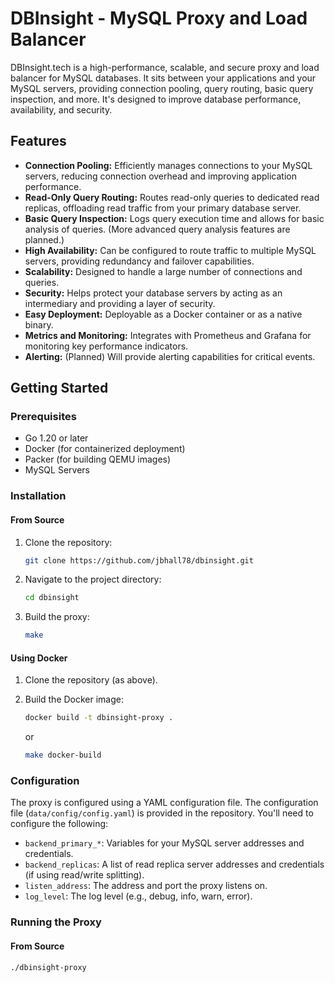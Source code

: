 # DBInsight - MySQL Proxy and Load Balancer

DBInsight.tech is a high-performance, scalable, and secure proxy and load balancer for MySQL databases. It sits between your applications and your MySQL servers, providing connection pooling, query routing, basic query inspection, and more.  It's designed to improve database performance, availability, and security.

## Features

*   **Connection Pooling:** Efficiently manages connections to your MySQL servers, reducing connection overhead and improving application performance.
*   **Read-Only Query Routing:** Routes read-only queries to dedicated read replicas, offloading read traffic from your primary database server.
*   **Basic Query Inspection:** Logs query execution time and allows for basic analysis of queries.  (More advanced query analysis features are planned.)
*   **High Availability:**  Can be configured to route traffic to multiple MySQL servers, providing redundancy and failover capabilities.
*   **Scalability:** Designed to handle a large number of connections and queries.
*   **Security:** Helps protect your database servers by acting as an intermediary and providing a layer of security.
*   **Easy Deployment:**  Deployable as a Docker container or as a native binary.
*   **Metrics and Monitoring:** Integrates with Prometheus and Grafana for monitoring key performance indicators.
*   **Alerting:**  (Planned)  Will provide alerting capabilities for critical events.

## Getting Started

### Prerequisites

*   Go 1.20 or later
*   Docker (for containerized deployment)
*   Packer (for building QEMU images)
*   MySQL Servers

### Installation

#### From Source

1.  Clone the repository:

    ```bash
    git clone https://github.com/jbhall78/dbinsight.git
    ```

2.  Navigate to the project directory:

    ```bash
    cd dbinsight
    ```

3.  Build the proxy:

    ```bash
    make
    ```

#### Using Docker

1.  Clone the repository (as above).

2.  Build the Docker image:

    ```bash
    docker build -t dbinsight-proxy .
    ```
    or

    ```bash
    make docker-build
    ```

### Configuration

The proxy is configured using a YAML configuration file.  The configuration file (`data/config/config.yaml`) is provided in the repository.  You'll need to configure the following:

*   `backend_primary_*`:  Variables for your MySQL server addresses and credentials.
*   `backend_replicas`: A list of read replica server addresses and credentials (if using read/write splitting).
*   `listen_address`: The address and port the proxy listens on.
*   `log_level`: The log level (e.g., debug, info, warn, error).

### Running the Proxy

#### From Source

```bash
./dbinsight-proxy
